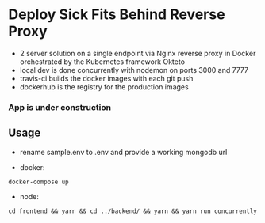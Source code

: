 # Deploy Sick Fits Behind Reverse Proxy

- 2 server solution on a single endpoint via Nginx reverse proxy in Docker orchestrated by the Kubernetes framework Okteto
- local dev is done concurrently with nodemon on ports 3000 and 7777
- travis-ci builds the docker images with each git push
- dockerhub is the registry for the production images

### App is under construction

## Usage

- rename sample.env to .env and provide a working mongodb url

- docker:

```
docker-compose up
```

- node:

```
cd frontend && yarn && cd ../backend/ && yarn && yarn run concurrently
```
